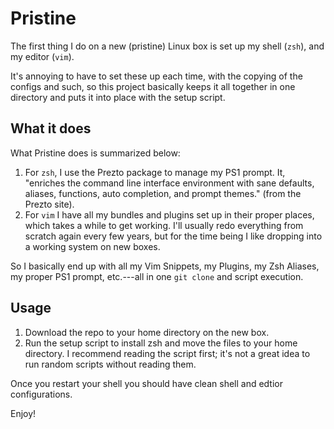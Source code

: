 # Pristine
The first thing I do on a new (pristine) Linux box is set up my shell (<code>zsh</code>), and my editor (<code>vim</code>).

It's annoying to have to set these up each time, with the copying of the configs and such, so this project basically keeps it all together in one directory and puts it into place with the setup script.

## What it does

What Pristine does is summarized below:

1. For <code>zsh</code>, I use the Prezto package to manage my PS1 prompt. It, "enriches the command line interface environment with sane defaults, aliases, functions, auto completion, and prompt themes." (from the Prezto site).
2. For <code>vim</code> I have all my bundles and plugins set up in their proper places, which takes a while to get working. I'll usually redo everything from scratch again every few years, but for the time being I like dropping into a working system on new boxes.

So I basically end up with all my Vim Snippets, my Plugins, my Zsh Aliases, my proper PS1 prompt, etc.---all in one <code>git clone</code> and script execution.

## Usage

1. Download the repo to your home directory on the new box.
2. Run the setup script to install zsh and move the files to your home directory. I recommend reading the script first; it's not a great idea to run random scripts without reading them.

Once you restart your shell you should have clean shell and edtior configurations.

Enjoy!

